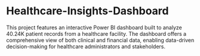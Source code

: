 # Healthcare-Insights-Dashboard
This project features an interactive Power BI dashboard built to analyze 40.24K patient records from a healthcare facility. The dashboard offers a comprehensive view of both clinical and financial data, enabling data-driven decision-making for healthcare administrators and stakeholders.
